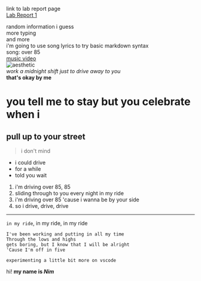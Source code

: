 link to lab report page\
[Lab Report 1](https://nikaur.github.io/cse15l-lab-reports/lab-report-1-week-0.html)


random information i guess\
more typing\
and more\
i'm going to use song lyrics to try basic markdown syntax\
song: over 85\
[music video](https://www.google.com/url?sa=t&rct=j&q=&esrc=s&source=web&cd=&cad=rja&uact=8&ved=2ahUKEwilrpC-irH6AhU6C0QIHWFRA1UQyCl6BAgREAM&url=https%3A%2F%2Fwww.youtube.com%2Fwatch%3Fv%3DYga5pgWubXs&usg=AOvVaw0y_oNLZwOzgTkrfBuyUoQc)\
![aesthetic](https://wallpaperaccess.com/full/3481230.jpg)\
*work a midnight shift just to drive away to you*\
**that's okay by me**
# you tell me to stay but you celebrate when i 
## pull up to your street 
> i don't mind 

* i could drive 
* for a while 
* told you wait

1. i'm driving over 85, 85
2. sliding through to you every night in my ride 
3. i'm driving over 85 'cause i wanna be by your side 
4. so i drive, drive, drive 

---
`in my ride`, in my ride, in my ride
```
I've been working and putting in all my time
Through the lows and highs
gets boring, but I know that I will be alright
'Cause I'm off in five
```
```
experimenting a little bit more on vscode
```
hi! **my name is *Nim***
